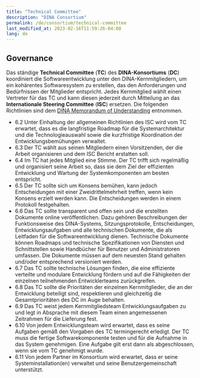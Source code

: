 ```yaml
---
title: "Technical Committee"
description: "DINA Consortium"
permalink: /de/consortium/technical-committee
last_modified_at: 2023-02-16T11:59:26-04:00
lang: de
---
```


Governance
----------

Das ständige **Technical Committee** (**TC**) des **DINA-Konsortiums** (**DC**) koordiniert die Softwareentwicklung unter den DINA-Kernmitgliedern, um ein kohärentes Softwaresystem zu erstellen, das den Anforderungen und Bedürfnissen der Mitglieder entspricht. Jedes Kernmitglied wählt einen Vertreter für das TC und kann diesen jederzeit durch Mitteilung an das **Internationale Steering Committee** (**ISC**) ersetzen. Die folgenden Richtlinien sind dem [DINA Memorandum of Understanding](https://github.com/user-attachments/files/16746934/DINA__MoU.pdf) entnommen.

- 6.2 Unter Einhaltung der allgemeinen Richtlinien des ISC wird vom TC erwartet, dass es die langfristige Roadmap für die Systemarchitektur und die Technologieauswahl sowie die kurzfristige Koordination der Entwicklungsbemühungen verwaltet.
- 6.3 Der TC wählt aus seinen Mitgliedern einen Vorsitzenden, der die Arbeit organisieren und dem ISC Bericht erstatten soll.
- 6.4 Im TC hat jedes Mitglied eine Stimme. Der TC trifft sich regelmäßig und organisiert seine Arbeit so, dass sie dem Ziel der effizienten Entwicklung und Wartung der Systemkomponenten am besten entspricht.
- 6.5 Der TC sollte sich um Konsens bemühen, kann jedoch Entscheidungen mit einer Zweidrittelmehrheit treffen, wenn kein Konsens erzielt werden kann. Die Entscheidungen werden in einem Protokoll festgehalten.
- 6.6 Das TC sollte transparent und offen sein und die erstellten Dokumente online veröffentlichen. Dazu gehören Beschreibungen der Funktionsweise des DINA-Systems, Sitzungsprotokolle, Entscheidungen, Entwicklungsaufgaben und alle technischen Dokumente, die als Leitfaden für die Softwareentwicklung dienen. Technische Dokumente können Roadmaps und technische Spezifikationen von Diensten und Schnittstellen sowie Handbücher für Benutzer und Administratoren umfassen. Die Dokumente müssen auf dem neuesten Stand gehalten und/oder entsprechend versioniert werden.
- 6.7 Das TC sollte technische Lösungen finden, die eine effiziente verteilte und modulare Entwicklung fördern und auf die Fähigkeiten der einzelnen teilnehmenden Entwicklerteams zurückgreifen.
- 6.8 Das TC sollte die Prioritäten der einzelnen Kernmitglieder, die an der Entwicklung beteiligt sind, respektieren und gleichzeitig die Gesamtprioritäten des DC im Auge behalten.
- 6.9 Das TC weist jedem Kernmitgliedsteam Entwicklungsaufgaben zu und legt in Absprache mit diesem Team einen angemessenen Zeitrahmen für die Lieferung fest.
- 6.10 Von jedem Entwicklungsteam wird erwartet, dass es seine Aufgaben gemäß den Vorgaben des TC termingerecht erledigt. Der TC muss die fertige Softwarekomponente testen und für die Aufnahme in das System genehmigen. Eine Aufgabe gilt erst dann als abgeschlossen, wenn sie vom TC genehmigt wurde.
- 6.11 Von jedem Partner im Konsortium wird erwartet, dass er seine Systeminstallation(en) verwaltet und seine Benutzergemeinschaft unterstützt.